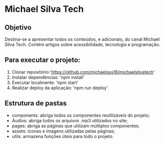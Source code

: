 # Michael Silva Tech 

## Objetivo 
Destina-se a apresentar todos os conteúdos, e adicionais, do canal Michael Silva Tech. Contém artigos sobre acessibilidade, tecnologia e programação. 

## Para executar o projeto:

1. Clonar repositório:'https://github.com/michaelsss16/michaelsilvatech'
2. Instalar dependências: 'npm install'
3.  Executar localmente: 'npm start'
4.  Realizar deploy da aplicação: 'npm run deploy'

## Estrutura de pastas

-  components: abriga todos os componentes reutilizáveis do projeto;
-  Áudios: abriga todos os arquivos .mp3 utilizados no site;
- pages: abriga as páginas que utilizam múltiplos componentes; 
-  assets: ícones e imagens utilizadas pelas páginas;
-  utils: armazena funções úteis para todo o projeto.
  
